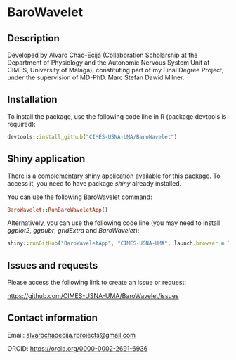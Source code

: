 # BaroWavelet

## Description

Developed by Alvaro Chao-Ecija (Collaboration Scholarship at the 
Department of Physiology and the Autonomic Nervous System Unit at CIMES, University of
Malaga), constituting part of my Final Degree Project, under the supervision of 
MD-PhD. Marc Stefan Dawid Milner.


## Installation

To install the package, use the following code line in R (package devtools is required):

```ruby
devtools::install_github("CIMES-USNA-UMA/BaroWavelet")
```

## Shiny application

There is a complementary shiny application available for this package. To access it,
you need to have package *shiny* already installed.

You can use the following BaroWavelet command:

```ruby
BaroWavelet::RunBaroWaveletApp()
```

Alternatively, you can use the following code line (you may need to install *ggplot2*, *ggpubr*, *gridExtra* and *BaroWavelet*):

```ruby
shiny::runGitHub("BaroWaveletApp", "CIMES-USNA-UMA", launch.browser = TRUE)
```

## Issues and requests

Please access the following link to create an issue or request:

https://github.com/CIMES-USNA-UMA/BaroWavelet/issues

## Contact information

Email: alvarochaoecija.rprojects@gmail.com

ORCID: https://orcid.org/0000-0002-2691-6936
